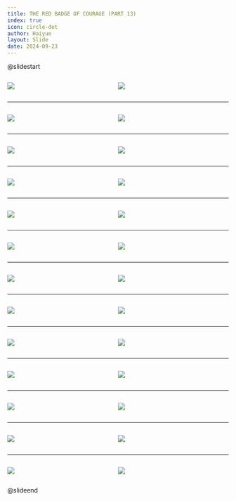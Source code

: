 ```yaml
---
title: THE RED BADGE OF COURAGE (PART 13)
index: true
icon: circle-dot
author: Haiyue
layout: Slide
date: 2024-09-23
---
```

 
@slidestart

<div style="display:flex">
<div style="flex:1">

![](/reading/english/Level-Z/THE%20RED%20BADGE%20OF%20COURAGE%20(PART%2013)/001.webp)
</div>
<div style="flex:1">

![](/reading/english/Level-Z/THE%20RED%20BADGE%20OF%20COURAGE%20(PART%2013)/002.webp)
</div>
</div>

---

<div style="display:flex">
<div style="flex:1">

![](/reading/english/Level-Z/THE%20RED%20BADGE%20OF%20COURAGE%20(PART%2013)/003.webp)
</div>
<div style="flex:1">

![](/reading/english/Level-Z/THE%20RED%20BADGE%20OF%20COURAGE%20(PART%2013)/004.webp)
</div>
</div>

---

<div style="display:flex">
<div style="flex:1">

![](/reading/english/Level-Z/THE%20RED%20BADGE%20OF%20COURAGE%20(PART%2013)/005.webp)
</div>
<div style="flex:1">

![](/reading/english/Level-Z/THE%20RED%20BADGE%20OF%20COURAGE%20(PART%2013)/006.webp)
</div>
</div>

---

<div style="display:flex">
<div style="flex:1">

![](/reading/english/Level-Z/THE%20RED%20BADGE%20OF%20COURAGE%20(PART%2013)/007.webp)
</div>
<div style="flex:1">

![](/reading/english/Level-Z/THE%20RED%20BADGE%20OF%20COURAGE%20(PART%2013)/008.webp)
</div>
</div>

---

<div style="display:flex">
<div style="flex:1">

![](/reading/english/Level-Z/THE%20RED%20BADGE%20OF%20COURAGE%20(PART%2013)/009.webp)
</div>
<div style="flex:1">

![](/reading/english/Level-Z/THE%20RED%20BADGE%20OF%20COURAGE%20(PART%2013)/010.webp)
</div>
</div>

---

<div style="display:flex">
<div style="flex:1">

![](/reading/english/Level-Z/THE%20RED%20BADGE%20OF%20COURAGE%20(PART%2013)/011.webp)
</div>
<div style="flex:1">

![](/reading/english/Level-Z/THE%20RED%20BADGE%20OF%20COURAGE%20(PART%2013)/012.webp)
</div>
</div>

---

<div style="display:flex">
<div style="flex:1">

![](/reading/english/Level-Z/THE%20RED%20BADGE%20OF%20COURAGE%20(PART%2013)/013.webp)
</div>
<div style="flex:1">

![](/reading/english/Level-Z/THE%20RED%20BADGE%20OF%20COURAGE%20(PART%2013)/014.webp)
</div>
</div>

---

<div style="display:flex">
<div style="flex:1">

![](/reading/english/Level-Z/THE%20RED%20BADGE%20OF%20COURAGE%20(PART%2013)/015.webp)
</div>
<div style="flex:1">

![](/reading/english/Level-Z/THE%20RED%20BADGE%20OF%20COURAGE%20(PART%2013)/016.webp)
</div>
</div>

---

<div style="display:flex">
<div style="flex:1">

![](/reading/english/Level-Z/THE%20RED%20BADGE%20OF%20COURAGE%20(PART%2013)/017.webp)
</div>
<div style="flex:1">

![](/reading/english/Level-Z/THE%20RED%20BADGE%20OF%20COURAGE%20(PART%2013)/018.webp)
</div>
</div>

---

<div style="display:flex">
<div style="flex:1">

![](/reading/english/Level-Z/THE%20RED%20BADGE%20OF%20COURAGE%20(PART%2013)/019.webp)
</div>
<div style="flex:1">

![](/reading/english/Level-Z/THE%20RED%20BADGE%20OF%20COURAGE%20(PART%2013)/020.webp)
</div>
</div>

---

<div style="display:flex">
<div style="flex:1">

![](/reading/english/Level-Z/THE%20RED%20BADGE%20OF%20COURAGE%20(PART%2013)/021.webp)
</div>
<div style="flex:1">

![](/reading/english/Level-Z/THE%20RED%20BADGE%20OF%20COURAGE%20(PART%2013)/022.webp)
</div>
</div>

---

<div style="display:flex">
<div style="flex:1">

![](/reading/english/Level-Z/THE%20RED%20BADGE%20OF%20COURAGE%20(PART%2013)/023.webp)
</div>
<div style="flex:1">

![](/reading/english/Level-Z/THE%20RED%20BADGE%20OF%20COURAGE%20(PART%2013)/024.webp)
</div>
</div>

---

<div style="display:flex">
<div style="flex:1">

![](/reading/english/Level-Z/THE%20RED%20BADGE%20OF%20COURAGE%20(PART%2013)/025.webp)
</div>
<div style="flex:1">

![](/reading/english/Level-Z/THE%20RED%20BADGE%20OF%20COURAGE%20(PART%2013)/026.webp)
</div>
</div>

@slideend